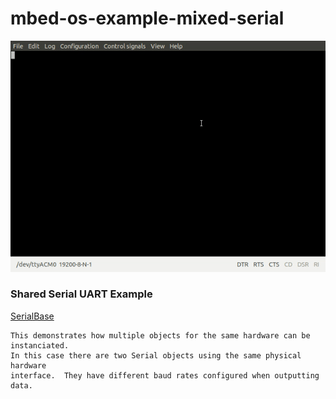 # mbed-os-example-mixed-serial

![multi_serial](docs/images/multi-serial.gif)

### Shared Serial UART Example

[SerialBase](https://github.com/ARMmbed/mbed-os/blob/master/drivers/SerialBase.cpp)

    This demonstrates how multiple objects for the same hardware can be instanciated.
    In this case there are two Serial objects using the same physical hardware
    interface.  They have different baud rates configured when outputting data.